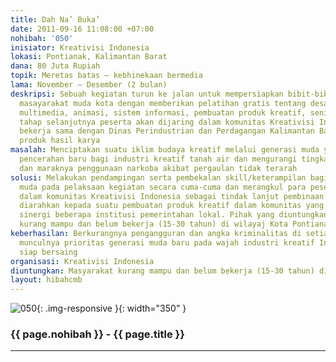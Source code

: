 ```yaml
---
title: Dah Na’ Buka’
date: 2011-09-16 11:08:00 +07:00
nohibah: '050'
inisiator: Kreativisi Indonesia
lokasi: Pontianak, Kalimantan Barat
dana: 80 Juta Rupiah
topik: Meretas batas – kebhinekaan bermedia
lama: November – Desember (2 bulan)
deskripsi: Sebuah kegiatan turun ke jalan untuk mempersiapkan bibit-bibit potensial
  masayarakat muda kota dengan memberikan pelatihan gratis tentang desain grafis,
  multimedia, animasi, sistem informasi, pembuatan produk kreatif, seni, dll. Pada
  tahap selanjutnya peserta akan dijaring dalam komunitas Kreativisi Indonesia yang
  bekerja sama dengan Dinas Perindustrian dan Perdagangan Kalimantan Barat untuk memasarkan
  produk hasil karya
masalah: Menciptakan suatu iklim budaya kreatif melalui generasi muda yang akan membawa
  pencerahan baru bagi industri kreatif tanah air dan mengurangi tingkat pengangguran
  dan maraknya penggunaan narkoba akibat pergaulan tidak terarah
solusi: Melakukan pendampingan serta pembekalan skill/keterampilan bagi masyarakat
  muda pada pelaksaan kegiatan secara cuma-cuma dan merangkul para peserta untuk tergabung
  dalam komunitas Kreativisi Indonesia sebagai tindak lanjut pembinaan positif untuk
  diarahkan kepada suatu pembuatan produk kreatif dalam komunitas yang didukung oleh
  sinergi beberapa institusi pemerintahan lokal. Pihak yang diuntungkan adalah masyarakat
  kurang mampu dan belum bekerja (15-30 tahun) di wilayaj Kota Pontianak
keberhasilan: Berkurangnya pengangguran dan angka kriminalitas di setiap daerah dan
  munculnya prioritas generasi muda baru pada wajah industri kreatif Indonesia yang
  siap bersaing
organisasi: Kreativisi Indonesia
diuntungkan: Masyarakat kurang mampu dan belum bekerja (15-30 tahun) di wilayaj Kota Pontianak
layout: hibahcmb
---
```


![050](/static/img/hibahcmb/050.png){: .img-responsive }{: width="350" }

### {{ page.nohibah }} - {{ page.title }}

---
